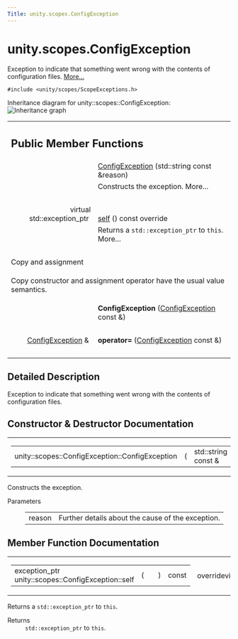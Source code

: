 ```yaml
---
Title: unity.scopes.ConfigException
---
```


# unity.scopes.ConfigException

<p>Exception to indicate that something went wrong with the contents of configuration files.  
<a href="#details">More...</a></p>
<p><code>#include &lt;unity/scopes/ScopeExceptions.h&gt;</code></p>
Inheritance diagram for unity::scopes::ConfigException:
<img src="https://developer.ubuntu.com/static/devportal_uploaded/dcaaf72a-b36a-426d-8b73-0b6e40a41ff3-../unity.scopes.ConfigException/classunity_1_1scopes_1_1_config_exception__inherit__graph.png" border="0" alt="Inheritance graph"/>
<table class="memberdecls">
<tr class="heading"><td colspan="2"><h2 class="groupheader">
Public Member Functions</h2></td></tr>
<tr class="memitem:a5478ebe647b1aa386d17fa079f573cb3"><td class="memItemLeft" align="right" valign="top">&#160;</td><td class="memItemRight" valign="bottom"><a class="el" href="#a5478ebe647b1aa386d17fa079f573cb3">ConfigException</a> (std::string const &amp;reason)</td></tr>
<tr class="memdesc:a5478ebe647b1aa386d17fa079f573cb3"><td class="mdescLeft">&#160;</td><td class="mdescRight">Constructs the exception.  More...<br /></td></tr>
<tr class="separator:a5478ebe647b1aa386d17fa079f573cb3"><td class="memSeparator" colspan="2">&#160;</td></tr>
<tr class="memitem:a413ff3265dff664dabae83f73a58c58b"><td class="memItemLeft" align="right" valign="top">virtual std::exception_ptr&#160;</td><td class="memItemRight" valign="bottom"><a class="el" href="#a413ff3265dff664dabae83f73a58c58b">self</a> () const override</td></tr>
<tr class="memdesc:a413ff3265dff664dabae83f73a58c58b"><td class="mdescLeft">&#160;</td><td class="mdescRight">Returns a <code>std::exception_ptr</code> to <code>this</code>.  More...<br /></td></tr>
<tr class="separator:a413ff3265dff664dabae83f73a58c58b"><td class="memSeparator" colspan="2">&#160;</td></tr>
<tr><td colspan="2">Copy and assignment</td></tr>
<tr><td colspan="2"><p>Copy constructor and assignment operator have the usual value semantics. </p>
</td></tr>
<tr class="memitem:a6b91c1ef63d544c7a87a16dc188ef979"><td class="memItemLeft" align="right" valign="top">
&#160;</td><td class="memItemRight" valign="bottom"><b>ConfigException</b> (<a class="el" href="index.html">ConfigException</a> const &amp;)</td></tr>
<tr class="separator:a6b91c1ef63d544c7a87a16dc188ef979"><td class="memSeparator" colspan="2">&#160;</td></tr>
<tr class="memitem:a2b836a2189e973a4cb517f4da3f97a7e"><td class="memItemLeft" align="right" valign="top">
<a class="el" href="index.html">ConfigException</a> &amp;&#160;</td><td class="memItemRight" valign="bottom"><b>operator=</b> (<a class="el" href="index.html">ConfigException</a> const &amp;)</td></tr>
<tr class="separator:a2b836a2189e973a4cb517f4da3f97a7e"><td class="memSeparator" colspan="2">&#160;</td></tr>
</table>
<a name="details" id="details"></a><h2 class="groupheader">Detailed Description</h2>
<p>Exception to indicate that something went wrong with the contents of configuration files. </p>
<h2 class="groupheader">Constructor &amp; Destructor Documentation</h2>
<table class="mlabels">
<tr>
<td class="mlabels-left">
<table class="memname">
<tr>
<td class="memname">unity::scopes::ConfigException::ConfigException </td>
<td>(</td>
<td class="paramtype">std::string const &amp;&#160;</td>
<td class="paramname"><em>reason</em></td><td>)</td>
<td></td>
</tr>
</table>
</td>
<td class="mlabels-right">
<span class="mlabels"><span class="mlabel">explicit</span></span>  </td>
</tr>
</table>
<p>Constructs the exception. </p>
<dl class="params"><dt>Parameters</dt><dd>
<table class="params">
<tr><td class="paramname">reason</td><td>Further details about the cause of the exception. </td></tr>
</table>
</dd>
</dl>
<h2 class="groupheader">Member Function Documentation</h2>
<table class="mlabels">
<tr>
<td class="mlabels-left">
<table class="memname">
<tr>
<td class="memname">exception_ptr unity::scopes::ConfigException::self </td>
<td>(</td>
<td class="paramname"></td><td>)</td>
<td> const</td>
</tr>
</table>
</td>
<td class="mlabels-right">
<span class="mlabels"><span class="mlabel">override</span><span class="mlabel">virtual</span></span>  </td>
</tr>
</table>
<p>Returns a <code>std::exception_ptr</code> to <code>this</code>. </p>
<dl class="section return"><dt>Returns</dt><dd><code>std::exception_ptr</code> to <code>this</code>. </dd></dl>
